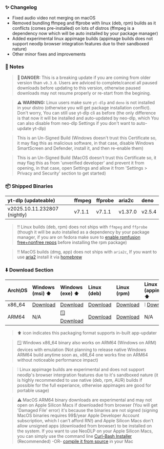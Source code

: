 ### ✨ Changelog

- Fixed audio video not merging on macOS
- Removed bundling ffmpeg and ffprobe with linux (deb, rpm) builds as it conflicts (comes pre-installed) on lots of distros (ffmpeg is a dependency now which will be auto installed by your package manager)
- Added experimental linux appimage builds (appimage builds does not support neodlp browser integration features due to their sandboxed nature)
- Other minor fixes and improvements

### 📝 Notes

> **🔴 DANGER:** This is a breaking update if you are coming from older version than `v0.3.0`. Users are adviced to complete/cancel all paused downloads before updating to this version, otherwise paused downloads may not resume properly or re-start from the begining.

> **⚠️ WARNING:** Linux users make sure `yt-dlp` and `deno` is not installed in your distro (otherwise you will get package installation conflict). Don't worry, You can still use yt-dlp cli as before (the only difference is that now it will be installed and auto-updated by neo-dlp, which You can also disable from neo-dlp Settings if you don't want to auto-update yt-dlp)

> This is an Un-Signed Build (Windows doesn't trust this Certificate so, it may flag this as malicious software, in that case, disable Windows SmartScreen and Defender, install it, and then re-enable them)

> This is an Un-Signed Build (MacOS doesn't trust this Certificate so, it may flag this as from 'unverified developer' and prevent it from opening, in that case, open Settings and allow it from 'Settings > Privacy and Security' section to get started)

### 📦 Shipped Binaries

| yt-dlp (updateable) | ffmpeg | ffprobe | aria2c | deno |
| :---- | :---- | :---- | :---- | :---- |
| v2025.10.11.232807 (nightly) | v7.1.1 | v7.1.1 | v1.37.0 | v2.5.4 |

> ‼️ Linux builds (deb, rpm) does not ships with `ffmpeg` and `ffprobe` (though it will be auto installed as a dependency by your package manager, if you are on fedora make sure to [enable rpmfusion free+nonfree repos](https://docs.fedoraproject.org/en-US/quick-docs/rpmfusion-setup/#_enabling_the_rpm_fusion_repositories_using_command_line_utilities) before installing the rpm package)

> ‼️ MacOS builds (dmg, app) does not ships with `aria2c`, If you want to use [aria2](https://formulae.brew.sh/formula/aria2) install it via [homebrew](https://brew.sh)

### ⬇️ Download Section

| Arch\OS | Windows (msi) ⬆️ | Windows (exe) ⬆️ | Linux (deb) | Linux (rpm) | Linux (appimage) ⬆️ | MacOS (dmg) ⬆️ | MacOS (app) ⬆️ |
| :---- | :---- | :---- | :---- | :---- | :---- | :---- | :---- |
| x86_64 | [Download](https://github.com/neosubhamoy/neodlp/releases/download/<release_tag>/NeoDLP_<version>_x64_en-US.msi) | [Download](https://github.com/neosubhamoy/neodlp/releases/download/<release_tag>/NeoDLP_<version>_x64-setup.exe) | [Download](https://github.com/neosubhamoy/neodlp/releases/download/<release_tag>/NeoDLP_<version>_amd64.deb) | [Download](https://github.com/neosubhamoy/neodlp/releases/download/<release_tag>/NeoDLP-<version>-1.x86_64.rpm) | ❕ [Download](https://github.com/neosubhamoy/neodlp/releases/download/<release_tag>/NeoDLP_<version>_amd64.AppImage) | [Download](https://github.com/neosubhamoy/neodlp/releases/download/<release_tag>/NeoDLP_<version>_x64.dmg) | [Download](https://github.com/neosubhamoy/neodlp/releases/download/<release_tag>/NeoDLP_x64.app.tar.gz) |
| ARM64 | N/A | 🪟 [Download](https://github.com/neosubhamoy/neodlp/releases/download/<release_tag>/NeoDLP_<version>_x64-setup.exe) | [Download](https://github.com/neosubhamoy/neodlp/releases/download/<release_tag>/NeoDLP_<version>_arm64.deb) | [Download](https://github.com/neosubhamoy/neodlp/releases/download/<release_tag>/NeoDLP-<version>-1.aarch64.rpm) | N/A | ⚠️ [Download](https://github.com/neosubhamoy/neodlp/releases/download/<release_tag>/NeoDLP_<version>_aarch64.dmg) | ⚠️ [Download](https://github.com/neosubhamoy/neodlp/releases/download/<release_tag>/NeoDLP_aarch64.app.tar.gz) |

> ⬆️ icon indicates this packaging format supports in-built app-updater

> 🪟 Windows x86_64 binary also works on ARM64 (Windows on ARM) devices with emulation (Not planning to release native Windows ARM64 build anytime soon as, x86_64 one works fine on ARM64 without noticeable performance impact)

> ❕ Linux appimage builds are experimental and does not support neodlp's browser intergration features due to it's sandboxed nature (it is highly recommended to use native (deb, rpm, AUR) builds if possible for the full experiance, otherwise appimages are good for portable usage)

> ⚠️ MacOS ARM64 binary downloads are experimental and may not open on Apple Silicon Macs if downloaded from browser (You will get 'Damaged File' error) it's because the binaries are not signed (signing MacOS binaries requires 99$/year Apple Developer Account subscription, which I can't afford RN!) and Apple Silicon Macs don't allow unsigned apps (downloaded from browser) to be installed on the system. If you want to use NeoDLP on your Apple Silicon Macs, you can simply use the command line [Curl-Bash Installer](https://neodlp.neosubhamoy.com/download) (Recommended) -OR- [compile it from source](https://github.com/neosubhamoy/neodlp?tab=readme-ov-file#%EF%B8%8F-contributing--building-from-source) in your Mac
